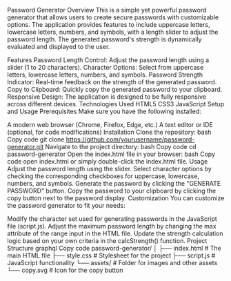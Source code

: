 
Password Generator
Overview
This is a simple yet powerful password generator that allows users to create secure passwords with customizable options. The application provides features to include uppercase letters, lowercase letters, numbers, and symbols, with a length slider to adjust the password length. The generated password's strength is dynamically evaluated and displayed to the user.

Features
Password Length Control: Adjust the password length using a slider (1 to 20 characters).
Character Options: Select from uppercase letters, lowercase letters, numbers, and symbols.
Password Strength Indicator: Real-time feedback on the strength of the generated password.
Copy to Clipboard: Quickly copy the generated password to your clipboard.
Responsive Design: The application is designed to be fully responsive across different devices.
Technologies Used
HTML5
CSS3
JavaScript
Setup and Usage
Prerequisites
Make sure you have the following installed:

A modern web browser (Chrome, Firefox, Edge, etc.)
A text editor or IDE (optional, for code modifications)
Installation
Clone the repository:
bash
Copy code
git clone https://github.com/yourusername/password-generator.git
Navigate to the project directory:
bash
Copy code
cd password-generator
Open the index.html file in your browser:
bash
Copy code
open index.html
or simply double-click the index.html file.
Usage
Adjust the password length using the slider.
Select character options by checking the corresponding checkboxes for uppercase, lowercase, numbers, and symbols.
Generate the password by clicking the "GENERATE PASSWORD" button.
Copy the password to your clipboard by clicking the copy button next to the password display.
Customization
You can customize the password generator to fit your needs:

Modify the character set used for generating passwords in the JavaScript file (script.js).
Adjust the maximum password length by changing the max attribute of the range input in the HTML file.
Update the strength calculation logic based on your own criteria in the calcStrength() function.
Project Structure
graphql
Copy code
password-generator/
│
├── index.html            # The main HTML file
├── style.css             # Stylesheet for the project
├── script.js             # JavaScript functionality
└── assets/               # Folder for images and other assets
    └── copy.svg          # Icon for the copy button







